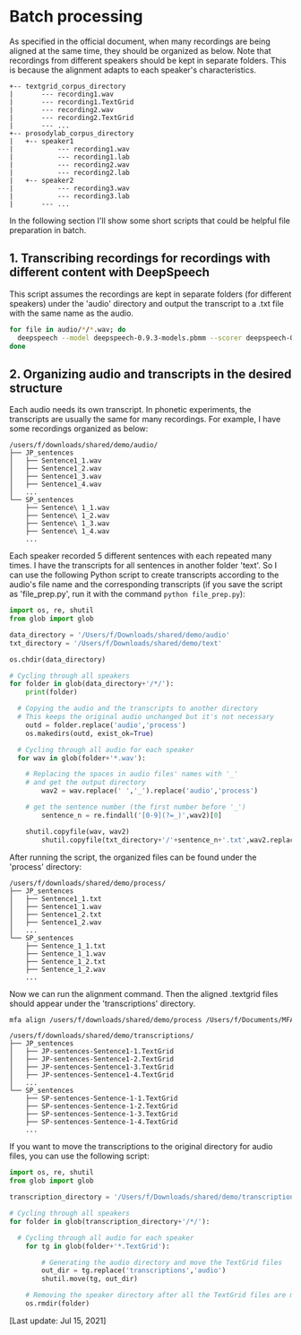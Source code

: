 # Batch processing

As specified in the official document, when many recordings are being aligned at the same time, they should be organized as below. Note that recordings from different speakers should be kept in separate folders. This is because the alignment adapts to each speaker's characteristics.

```
+-- textgrid_corpus_directory
|       --- recording1.wav
|       --- recording1.TextGrid
|       --- recording2.wav
|       --- recording2.TextGrid
|       --- ...
+-- prosodylab_corpus_directory
|   +-- speaker1
|           --- recording1.wav
|           --- recording1.lab
|           --- recording2.wav
|           --- recording2.lab
|   +-- speaker2
|           --- recording3.wav
|           --- recording3.lab
|       --- ...
```

In the following section I'll show some short scripts that could be helpful file preparation in batch.

## 1. Transcribing recordings for recordings with different content with DeepSpeech

This script assumes the recordings are kept in separate folders (for different speakers) under the 'audio' directory and output the transcript to a .txt file with the same name as the audio.

```bash
for file in audio/*/*.wav; do
  deepspeech --model deepspeech-0.9.3-models.pbmm --scorer deepspeech-0.9.3-models.scorer --audio $file > ${file/wav/txt};
done
```

## 2. Organizing audio and transcripts in the desired structure

Each audio needs its own transcript. In phonetic experiments, the transcripts are usually the same for many recordings. For example, I have some recordings organized as below:

```
/users/f/downloads/shared/demo/audio/
├── JP_sentences
│   ├── Sentence1_1.wav
│   ├── Sentence1_2.wav
│   ├── Sentence1_3.wav
│   ├── Sentence1_4.wav
│   ...
└── SP_sentences
    ├── Sentence\ 1_1.wav
    ├── Sentence\ 1_2.wav
    ├── Sentence\ 1_3.wav
    ├── Sentence\ 1_4.wav
    ...
```

Each speaker recorded 5 different sentences with each repeated many times. I have the transcripts for all sentences in another folder 'text'. So I can use the following Python script to create transcripts according to the audio's file name and the corresponding transcripts (if you save the script as 'file_prep.py', run it with the command ```python file_prep.py```):

```python
import os, re, shutil
from glob import glob

data_directory = '/Users/f/Downloads/shared/demo/audio'
txt_directory = '/Users/f/Downloads/shared/demo/text'

os.chdir(data_directory)

# Cycling through all speakers
for folder in glob(data_directory+'/*/'):
	print(folder)

  # Copying the audio and the transcripts to another directory
  # This keeps the original audio unchanged but it's not necessary
	outd = folder.replace('audio','process')
	os.makedirs(outd, exist_ok=True)

  # Cycling through all audio for each speaker
  for wav in glob(folder+'*.wav'):

    # Replacing the spaces in audio files' names with '_'
    # and get the output directory
		wav2 = wav.replace(' ','_').replace('audio','process')

    # get the sentence number (the first number before '_')
		sentence_n = re.findall('[0-9](?=_)',wav2)[0]

    shutil.copyfile(wav, wav2)
		shutil.copyfile(txt_directory+'/'+sentence_n+'.txt',wav2.replace('wav','txt'))
```

After running the script, the organized files can be found under the 'process' directory:

```
/users/f/downloads/shared/demo/process/
├── JP_sentences
│   ├── Sentence1_1.txt
│   ├── Sentence1_1.wav
│   ├── Sentence1_2.txt
│   ├── Sentence1_2.wav
│   ...
└── SP_sentences
    ├── Sentence_1_1.txt
    ├── Sentence_1_1.wav
    ├── Sentence_1_2.txt
    ├── Sentence_1_2.wav
    ...
```

Now we can run the alignment command. Then the aligned .textgrid files should appear under the 'transcriptions' directory.

```bash
mfa align /users/f/downloads/shared/demo/process /Users/f/Documents/MFA/pretrained_models/dictionary/librispeech-lexicon.txt english /users/f/downloads/shared/demo/transcriptions --clean
```
```
/users/f/downloads/shared/demo/transcriptions/
├── JP_sentences
│   ├── JP-sentences-Sentence1-1.TextGrid
│   ├── JP-sentences-Sentence1-2.TextGrid
│   ├── JP-sentences-Sentence1-3.TextGrid
│   ├── JP-sentences-Sentence1-4.TextGrid
│   ...
└── SP_sentences
    ├── SP-sentences-Sentence-1-1.TextGrid
    ├── SP-sentences-Sentence-1-2.TextGrid
    ├── SP-sentences-Sentence-1-3.TextGrid
    ├── SP-sentences-Sentence-1-4.TextGrid
    ...
```

If you want to move the transcriptions to the original directory for audio files, you can use the following script:

```python
import os, re, shutil
from glob import glob

transcription_directory = '/Users/f/Downloads/shared/demo/transcriptions'

# Cycling through all speakers
for folder in glob(transcription_directory+'/*/'):

  # Cycling through all audio for each speaker
    for tg in glob(folder+'*.TextGrid'):

        # Generating the audio directory and move the TextGrid files
        out_dir = tg.replace('transcriptions','audio')
        shutil.move(tg, out_dir)

    # Removing the speaker directory after all the TextGrid files are moved
    os.rmdir(folder)
```

[Last update: Jul 15, 2021]
